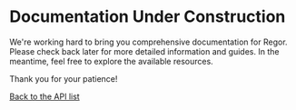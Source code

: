 # Documentation Under Construction

We're working hard to bring you comprehensive documentation for Regor. Please check back later for more detailed information and guides. In the meantime, feel free to explore the available resources.

Thank you for your patience!

[Back to the API list](regor-api.md)
